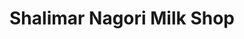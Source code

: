 ---
title: "Shalimar Nagori Milk Shop"
url: /karachi/shalimar-nagori-milk-shop-a-59-block-d-north-nazimabad-town/
shop: dairy
---